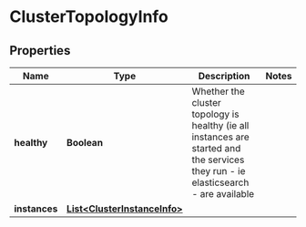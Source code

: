 # ClusterTopologyInfo

## Properties
Name | Type | Description | Notes
------------ | ------------- | ------------- | -------------
**healthy** | **Boolean** | Whether the cluster topology is healthy (ie all instances are started and the services they run - ie elasticsearch - are available | 
**instances** | [**List&lt;ClusterInstanceInfo&gt;**](ClusterInstanceInfo.md) |  | 
